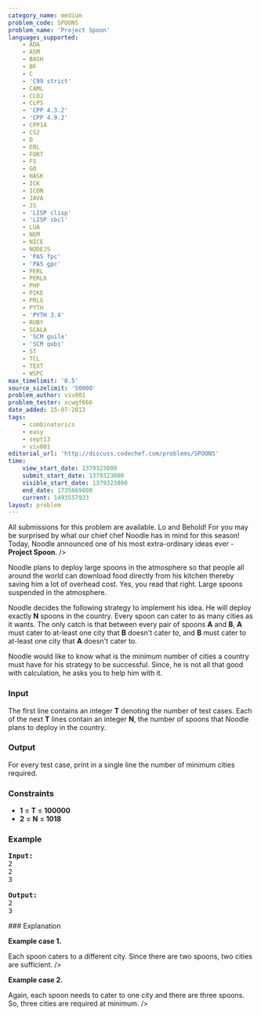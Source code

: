 ```yaml
---
category_name: medium
problem_code: SPOONS
problem_name: 'Project Spoon'
languages_supported:
    - ADA
    - ASM
    - BASH
    - BF
    - C
    - 'C99 strict'
    - CAML
    - CLOJ
    - CLPS
    - 'CPP 4.3.2'
    - 'CPP 4.9.2'
    - CPP14
    - CS2
    - D
    - ERL
    - FORT
    - FS
    - GO
    - HASK
    - ICK
    - ICON
    - JAVA
    - JS
    - 'LISP clisp'
    - 'LISP sbcl'
    - LUA
    - NEM
    - NICE
    - NODEJS
    - 'PAS fpc'
    - 'PAS gpc'
    - PERL
    - PERL6
    - PHP
    - PIKE
    - PRLG
    - PYTH
    - 'PYTH 3.4'
    - RUBY
    - SCALA
    - 'SCM guile'
    - 'SCM qobi'
    - ST
    - TCL
    - TEXT
    - WSPC
max_timelimit: '0.5'
source_sizelimit: '50000'
problem_author: viv001
problem_tester: xcwgf666
date_added: 15-07-2013
tags:
    - combinatorics
    - easy
    - sept13
    - viv001
editorial_url: 'http://discuss.codechef.com/problems/SPOONS'
time:
    view_start_date: 1379323800
    submit_start_date: 1379323800
    visible_start_date: 1379323800
    end_date: 1735669800
    current: 1493557933
layout: problem
---
```

All submissions for this problem are available. Lo and Behold! For you may be surprised by what our chief chef Noodle has in mind for this season! Today, Noodle announced one of his most extra-ordinary ideas ever - **Project Spoon**. 
/>

 Noodle plans to deploy large spoons in the atmosphere so that people all around the world can download food directly from his kitchen thereby saving him a lot of overhead cost. Yes, you read that right. Large spoons suspended in the atmosphere.

 Noodle decides the following strategy to implement his idea. He will deploy exactly **N** spoons in the country. Every spoon can cater to as many cities as it wants. The only catch is that between every pair of spoons **A** and **B**, **A** must cater to at-least one city that **B** doesn't cater to, and  **B**  must cater to at-least one city that **A** doesn't cater to.

 Noodle would like to know what is the minimum number of cities a country must have for his strategy to be successful. Since, he is not all that good with calculation, he asks you to help him with it.

### Input

 The first line contains an integer **T** denoting the number of test cases. Each of the next **T** lines contain an integer **N**, the number of spoons that Noodle plans to deploy in the country.

### Output

 For every test case, print in a single line the number of minimum cities required.

### Constraints

- **1** ≤ **T** ≤  **100000**
- **2**  ≤ **N** ≤  **1018**

### Example

<pre><b>Input:</b>
2
2
3

<b>Output:</b>
2
3
</pre>### Explanation

**Example case 1.**

Each spoon caters to a different city. Since there are two spoons, two cities are sufficient. />

**Example case 2.**

Again, each spoon needs to cater to one city and there are three spoons. So, three cities are required at minimum. />
